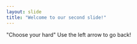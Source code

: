 ```yaml
---
layout: slide
title: "Welcome to our second slide!"
---
```

"Choose your hard"
Use the left arrow to go back!
